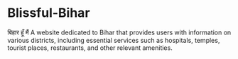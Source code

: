 # Blissful-Bihar
बिहार हूँ मैं A website dedicated to Bihar that provides users with information on various districts, including essential services such as hospitals, temples, tourist places, restaurants, and other relevant amenities.
